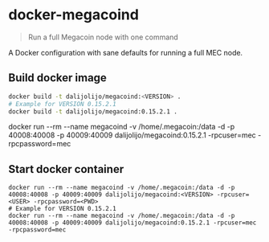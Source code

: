 
# docker-megacoind

> Run a full Megacoin node with one command

A Docker configuration with sane defaults for running a full MEC node.

## Build docker image

```sh
docker build -t dalijolijo/megacoind:<VERSION> .
# Example for VERSION 0.15.2.1
docker build -t dalijolijo/megacoind:0.15.2.1 .
``` 
docker run --rm --name megacoind -v /home/.megacoin:/data -d -p 40008:40008 -p 40009:40009 dalijolijo/megacoind:0.15.2.1 -rpcuser=mec -rpcpassword=mec

## Start docker container

```
docker run --rm --name megacoind -v /home/.megacoin:/data -d -p 40008:40008 -p 40009:40009 dalijolijo/megacoind:<VERSION> -rpcuser=<USER> -rpcpassword=<PWD>
# Example for VERSION 0.15.2.1
docker run --rm --name megacoind -v /home/.megacoin:/data -d -p 40008:40008 -p 40009:40009 dalijolijo/megacoind:0.15.2.1 -rpcuser=mec -rpcpassword=mec
```
